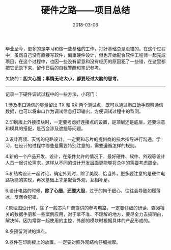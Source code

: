 ﻿---
layout: post
title: 硬件之路——项目总结
date: 2018-03-06
categories: 电子之路
tags: [Hardware,Design,Sum]
description: PCB设计
---



毕业至今，更多的是学习和做一些基础的工作，打好基础总是没错的。在这个过程中，虽然自己没有直接写软件，偏重硬件设计，但也开始配合软件工程师一起完成项目，在这个过程中，也因一些没有留意和没有经历的原因犯了一些错，在这里都把它记录下来，留作日后的自我警醒和笔记参考。

欠缺的：**胆大心细；事情无论大小，都要经过大脑的思考**。

_____
记录一下硬件调试过程中的一些方法，小窍门：

1.涉及串口通信的尽量留出 TX 和 RX 两个测试点，既可以通过串口助手观察通信数据，也可以将串口作为调试信息打印输出，方便调试过程中的监测。

2.印刷版上外接模块时，一定要考虑好连接点的设置，是顶层还是底层，还要注意和模具的搭配，是否会涉及遮挡等问题。

3.设计高频、天线的电路设计，一定要和芯片的提供商的技术指导进行沟通，学习，在设计的过程中哪些是需要特别注意的，需要遵循怎样的规则。

4.新的一个产品开发、设计，在条件允许的情况下，最好硬件、软件、外观等设计人员一起讨论需求，这样从不同的设计开发层面更能够将总体的需要考虑周全。

5.和结构设计一起讨论，确定外观时，除了美观、恰当外，更多要注意的是硬件电路功能的实现，再次基础上才是配合外观，互相补足。

6.设计电路的时候，**除了心细，还要大胆**，过于的拘于细心，往往会导致如履薄冰，反而会犯错。

7.原理图设计时，除了一般芯片厂商提供的参考电路，一定要仔细的研读、查阅相关的数据手册和一些案例应用，对于拿不准、不理解的地方，要尽全力去搞明白，解决掉。因为常常一起使用的主控，外部的模块时根据具体的产品形成的。

8.多预留测试的焊点。

9.器件在印刷板上的放置，一定要对照外观结构仔细揣摩。

